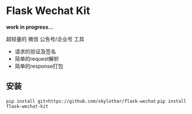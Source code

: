 Flask Wechat Kit
================

**work in progress...**

超轻量的 微信 公告号/企业号 工具

- 请求的验证及签名
- 简单的request解析
- 简单的response打包


## 安装
`pip install git+https://github.com/skylothar/flask-wechat`
`pip install flask-wechat-kit`
